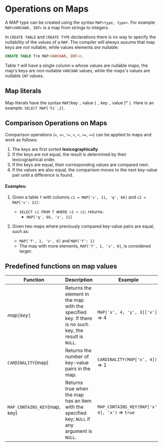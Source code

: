# Operations on Maps

A MAP type can be created using the syntax `MAP<type, type>`.
For example `MAP<VARCHAR, INT>` is a map from strings to integers.

In `CREATE TABLE` and `CREATE TYPE` declarations there is no way to
specify the nullability of the values of a `MAP`.  The compiler will
always assume that map keys are *not* nullable, while values elements
*are* nullable:

```sql
CREATE TABLE T(m MAP<VARCHAR, INT>);
```

Table `T` will have a single column `m` whose values are nullable
maps, the map's keys are non-nullable `VARCHAR` values, while the
maps's values are nullable `INT` values.

## Map literals

Map literals have the syntax `MAP[`key `,` value ( `,` key `,` value )* `]`.
Here is an example: `SELECT MAP['hi',2]`.

## Comparison Operations on Maps

Comparison operations (`=`, `<>`, `!=`, `>`, `<`, `>=`, `<=`) can be applied to maps and work as follows:

1. The keys are first sorted **lexicographically**.
2. If the keys are not equal, the result is determined by their lexicographical order.
3. If the keys are equal, their corresponding values are compared next.
4. If the values are also equal, the comparison moves to the next key-value pair until a difference is found.

#### Examples:

1. Given a table `T` with columns `c1 = MAP['v', 11, 'q', 66]` and `c2 = MAP['v': 22]`:
   - `SELECT c1 FROM T WHERE c1 < c2;` returns:
     -  `MAP['q', 66, 'v', 11]`

2. Given two maps where previously compared key-value pairs are equal, such as:
   - `MAP['f', 1, 'v', 0]` and `MAP['f': 1]`
   - The map with more elements, `MAP['f', 1, 'v', 0]`, is considered larger.


## Predefined functions on map values

| Function               | Description                                                                                           | Example                                                              |
|------------------------|------------------------------------------------------------------------------------------------------------------------------------------------------------------------------------------------------------------------------------------------------------------|---------------------------------|
| _map_`[`_key_`]`       | Returns the element in the map with the specified key. If there is no such key, the result is `NULL`.  | `MAP['x', 4, 'y', 3]['x']` => 4 |
| <a id="cardinality"></a>`CARDINALITY`(map)     | Returns the number of key-value pairs in the map.                                                      | `CARDINALITY(MAP['x', 4])` => 1 |
| <a id="map_contains_key"></a>`MAP_CONTAINS_KEY`(map, key) | Returns true when the map has an item with the specified key; `NULL` if any argument is `NULL`.  | `MAP_CONTAINS_KEY(MAP['x', 4], 'x')` => `true` |


